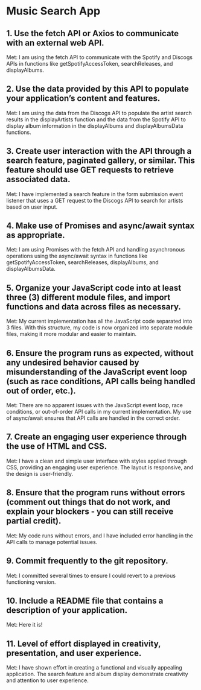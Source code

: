 # Music Search App

## 1. Use the fetch API or Axios to communicate with an external web API.

Met: I am using the fetch API to communicate with the Spotify and Discogs APIs in functions like getSpotifyAccessToken, searchReleases, and displayAlbums.

## 2. Use the data provided by this API to populate your application’s content and features.

Met: I am using the data from the Discogs API to populate the artist search results in the displayArtists function and the data from the Spotify API to display album information in the displayAlbums and displayAlbumsData functions.

## 3. Create user interaction with the API through a search feature, paginated gallery, or similar. This feature should use GET requests to retrieve associated data.

Met: I have implemented a search feature in the form submission event listener that uses a GET request to the Discogs API to search for artists based on user input.

## 4. Make use of Promises and async/await syntax as appropriate.

Met: I am using Promises with the fetch API and handling asynchronous operations using the async/await syntax in functions like getSpotifyAccessToken, searchReleases, displayAlbums, and displayAlbumsData.

## 5. Organize your JavaScript code into at least three (3) different module files, and import functions and data across files as necessary.

Met: My current implementation has all the JavaScript code separated into 3 files. With this structure, my code is now organized into separate module files, making it more modular and easier to maintain.

## 6. Ensure the program runs as expected, without any undesired behavior caused by misunderstanding of the JavaScript event loop (such as race conditions, API calls being handled out of order, etc.).

Met: There are no apparent issues with the JavaScript event loop, race conditions, or out-of-order API calls in my current implementation. My use of async/await ensures that API calls are handled in the correct order.

## 7. Create an engaging user experience through the use of HTML and CSS.

Met: I have a clean and simple user interface with styles applied through CSS, providing an engaging user experience. The layout is responsive, and the design is user-friendly.

## 8. Ensure that the program runs without errors (comment out things that do not work, and explain your blockers - you can still receive partial credit).

Met: My code runs without errors, and I have included error handling in the API calls to manage potential issues.

## 9. Commit frequently to the git repository.

Met: I committed several times to ensure I could revert to a previous functioning version.

## 10. Include a README file that contains a description of your application.

Met: Here it is!

## 11. Level of effort displayed in creativity, presentation, and user experience.

Met: I have shown effort in creating a functional and visually appealing application. The search feature and album display demonstrate creativity and attention to user experience.
